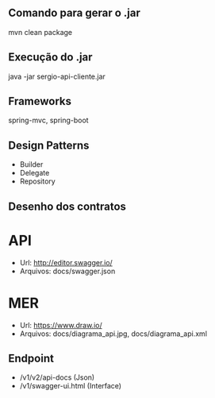 ## Comando para gerar o .jar
mvn clean package

## Execução do .jar
java -jar sergio-api-cliente.jar

## Frameworks
spring-mvc, spring-boot

## Design Patterns
- Builder
- Delegate
- Repository

## Desenho dos contratos
# API
- Url: http://editor.swagger.io/
- Arquivos: docs/swagger.json

# MER
- Url: https://www.draw.io/
- Arquivos: docs/diagrama_api.jpg, docs/diagrama_api.xml
	
	
## Endpoint
- /v1/v2/api-docs	(Json)
- /v1/swagger-ui.html (Interface)
